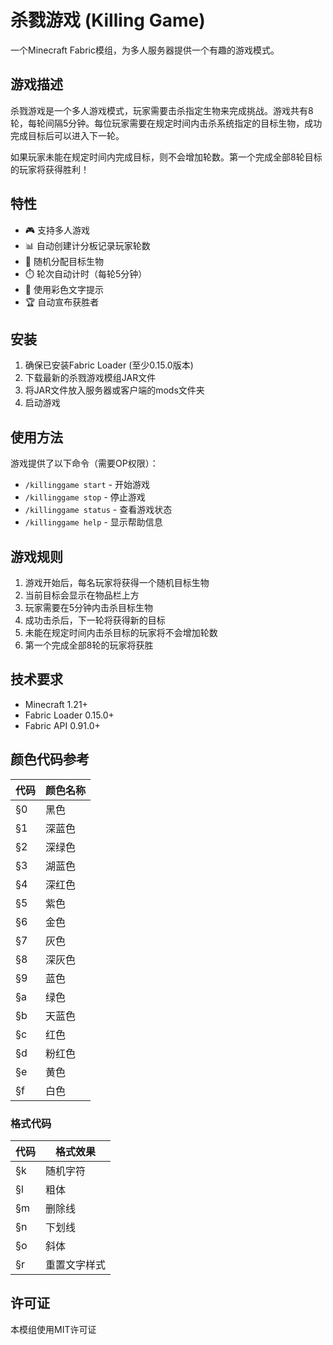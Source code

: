 # 杀戮游戏 (Killing Game)

一个Minecraft Fabric模组，为多人服务器提供一个有趣的游戏模式。

## 游戏描述

杀戮游戏是一个多人游戏模式，玩家需要击杀指定生物来完成挑战。游戏共有8轮，每轮间隔5分钟。每位玩家需要在规定时间内击杀系统指定的目标生物，成功完成目标后可以进入下一轮。

如果玩家未能在规定时间内完成目标，则不会增加轮数。第一个完成全部8轮目标的玩家将获得胜利！

## 特性

- 🎮 支持多人游戏
- 📊 自动创建计分板记录玩家轮数
- 🎯 随机分配目标生物
- ⏱️ 轮次自动计时（每轮5分钟）
- 💬 使用彩色文字提示
- 🏆 自动宣布获胜者

## 安装

1. 确保已安装Fabric Loader (至少0.15.0版本)
2. 下载最新的杀戮游戏模组JAR文件
3. 将JAR文件放入服务器或客户端的mods文件夹
4. 启动游戏

## 使用方法

游戏提供了以下命令（需要OP权限）：

- `/killinggame start` - 开始游戏
- `/killinggame stop` - 停止游戏
- `/killinggame status` - 查看游戏状态
- `/killinggame help` - 显示帮助信息

## 游戏规则

1. 游戏开始后，每名玩家将获得一个随机目标生物
2. 当前目标会显示在物品栏上方
3. 玩家需要在5分钟内击杀目标生物
4. 成功击杀后，下一轮将获得新的目标
5. 未能在规定时间内击杀目标的玩家将不会增加轮数
6. 第一个完成全部8轮的玩家将获胜

## 技术要求

- Minecraft 1.21+
- Fabric Loader 0.15.0+
- Fabric API 0.91.0+

## 颜色代码参考

| 代码 | 颜色名称 |
|-----|---------|
| §0 | 黑色 |
| §1 | 深蓝色 |
| §2 | 深绿色 |
| §3 | 湖蓝色 |
| §4 | 深红色 |
| §5 | 紫色 |
| §6 | 金色 |
| §7 | 灰色 |
| §8 | 深灰色 |
| §9 | 蓝色 |
| §a | 绿色 |
| §b | 天蓝色 |
| §c | 红色 |
| §d | 粉红色 |
| §e | 黄色 |
| §f | 白色 |

### 格式代码

| 代码 | 格式效果 |
|-----|---------|
| §k | 随机字符 |
| §l | 粗体 |
| §m | 删除线 |
| §n | 下划线 |
| §o | 斜体 |
| §r | 重置文字样式 |

## 许可证

本模组使用MIT许可证 